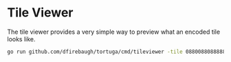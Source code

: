 # Tile Viewer

The tile viewer provides a very simple way to preview what an encoded tile looks like.

```bash
go run github.com/dfirebaugh/tortuga/cmd/tileviewer -tile 0880088088888888888887888888888888888888088888800088880000088000
```
